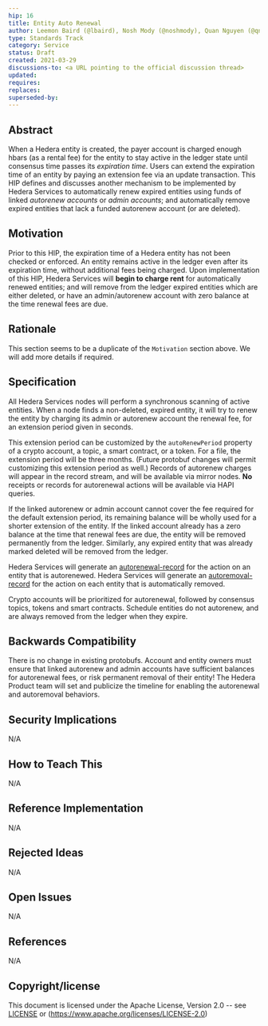 ```yaml
---
hip: 16
title: Entity Auto Renewal
author: Leemon Baird (@lbaird), Nosh Mody (@noshmody), Quan Nguyen (@qnswirlds)
type: Standards Track
category: Service
status: Draft
created: 2021-03-29
discussions-to: <a URL pointing to the official discussion thread>
updated:
requires:
replaces:
superseded-by:
---
```


## Abstract

When a Hedera entity is created, the payer account is charged enough hbars (as a rental fee) for the entity to stay active 
in the ledger state until consensus time passes its _expiration time_. Users can extend the expiration time of an entity by 
paying an extension fee via an update transaction. This HIP defines and discusses another mechanism to be implemented by 
Hedera Services to automatically renew expired entities using funds of linked _autorenew accounts_ or _admin accounts_; and 
automatically remove expired entities that lack a funded autorenew account (or are deleted).

## Motivation

Prior to this HIP, the expiration time of a Hedera entity has not been checked or enforced. An entity remains active in 
the ledger even after its expiration time, without additional fees being charged. Upon implementation of this HIP, 
Hedera Services will __begin to charge rent__ for automatically renewed entities; and will remove from the ledger expired
entities which are either deleted, or have an admin/autorenew account with zero balance at the time renewal fees are due.

## Rationale

This section seems to be a duplicate of the `Motivation` section above. We will add more details if required.

## Specification

All Hedera Services nodes will perform a synchronous scanning of active entities. When a node finds a non-deleted, expired 
entity, it will try to renew the entity by charging its admin or autorenew account the renewal fee, for an extension
period given in seconds. 

This extension period can be customized by the `autoRenewPeriod` property of a crypto account, 
a topic, a smart contract, or a token. For a file, the extension period will be three months. (Future protobuf changes will
permit customizing this extension period as well.) Records of autorenew charges will appear in the record stream, and 
will be available via mirror nodes. __No__ receipts or records for autorenewal actions will be available via HAPI queries.

If the linked autorenew or admin account cannot cover the fee required for the default extension period, its remaining balance 
will be wholly used for a shorter extension of the entity. If the linked account already has a zero balance at the time that 
renewal fees are due, the entity will be removed permanently from the ledger. Similarly, any expired entity that was already
marked deleted will be removed from the ledger.

Hedera Services will generate an [autorenewal-record](https://github.com/hashgraph/hedera-services/blob/autorenew-document/docs/autorenew-feature.md#autorenewal-record) 
for the action on an entity that is autorenewed. Hedera Services will generate an [autoremoval-record](https://github.com/hashgraph/hedera-services/blob/autorenew-document/docs/autorenew-feature.md#autodeletion-record) 
for the action on each entity that is automatically removed.

Crypto accounts will be prioritized for autorenewal, followed by consensus topics, tokens and smart contracts. Schedule entities 
do not autorenew, and are always removed from the ledger when they expire.

## Backwards Compatibility

There is no change in existing protobufs. Account and entity owners must ensure that linked autorenew and admin accounts have 
sufficient balances for autorenewal fees, or risk permanent removal of their entity! The Hedera Product team will set and
publicize the timeline for enabling the autorenewal and autoremoval behaviors.

## Security Implications

N/A

## How to Teach This

N/A

## Reference Implementation

N/A

## Rejected Ideas

N/A

## Open Issues

N/A

## References

N/A

## Copyright/license

This document is licensed under the Apache License, Version 2.0 -- see [LICENSE](../LICENSE) or (https://www.apache.org/licenses/LICENSE-2.0)
